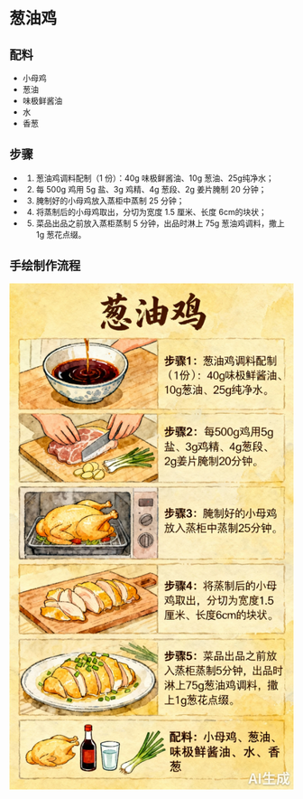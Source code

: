 # 葱油鸡

## 配料
- 小母鸡
- 葱油
- 味极鲜酱油
- 水
- 香葱

## 步骤
- 1. 葱油鸡调料配制（1 份）：40g 味极鲜酱油、10g 葱油、25g纯净水；
- 2. 每 500g 鸡用 5g 盐、3g 鸡精、4g 葱段、2g 姜片腌制 20 分钟；
- 3. 腌制好的小母鸡放入蒸柜中蒸制 25 分钟；
- 4. 将蒸制后的小母鸡取出，分切为宽度 1.5 厘米、长度 6cm的块状；
- 5. 菜品出品之前放入蒸柜蒸制 5 分钟，出品时淋上 75g 葱油鸡调料，撒上 1g 葱花点缀。

## 手绘制作流程

![手绘制作流程](../images/蒸菜/葱油鸡.jpg)
